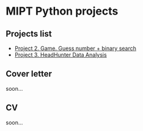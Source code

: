 # MIPT Python projects

## Projects list
* [Project 2. Game. Guess number + binary search](https://github.com/timmyAlvice/MIPT-Python-projects/tree/main/TASK-2%20(Guess%20number))
* [Project 3. HeadHunter Data Analysis](https://github.com/timmyAlvice/MIPT-Python-projects/tree/main/TASK-3%20(HH%20Data%20Analysis))
## Cover letter
soon...

## CV
soon...
